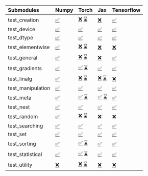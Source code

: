 | Submodules        | Numpy                                                                                                                           | Torch                                                                                                                                                                                                                                                             | Jax                                                                                                                                                                                                                                                               | Tensorflow                                                                                                                      |
|:------------------|:--------------------------------------------------------------------------------------------------------------------------------|:------------------------------------------------------------------------------------------------------------------------------------------------------------------------------------------------------------------------------------------------------------------|:------------------------------------------------------------------------------------------------------------------------------------------------------------------------------------------------------------------------------------------------------------------|:--------------------------------------------------------------------------------------------------------------------------------|
| test_creation     | <a href="https://github.com/unifyai/ivy/runs/8159143586?check_suite_focus=true" rel="noopener noreferrer" target="_blank">✅</a> | <a href="https://github.com/unifyai/ivy/runs/8158497285?check_suite_focus=true" rel="noopener noreferrer" target="_blank">❌</a>   <a href="https://github.com/unifyai/ivy/runs/8159145602?check_suite_focus=true" rel="noopener noreferrer" target="_blank">⌛</a> | <a href="https://github.com/unifyai/ivy/runs/8159147864?check_suite_focus=true" rel="noopener noreferrer" target="_blank">❌</a>                                                                                                                                   | <a href="https://github.com/unifyai/ivy/runs/8159150001?check_suite_focus=true" rel="noopener noreferrer" target="_blank">✅</a> |
| test_device       | <a href="https://github.com/unifyai/ivy/runs/8159143708?check_suite_focus=true" rel="noopener noreferrer" target="_blank">✅</a> | <a href="https://github.com/unifyai/ivy/runs/8159145740?check_suite_focus=true" rel="noopener noreferrer" target="_blank">✅</a>                                                                                                                                   | <a href="https://github.com/unifyai/ivy/runs/8159147978?check_suite_focus=true" rel="noopener noreferrer" target="_blank">✅</a>                                                                                                                                   | <a href="https://github.com/unifyai/ivy/runs/8159150142?check_suite_focus=true" rel="noopener noreferrer" target="_blank">✅</a> |
| test_dtype        | <a href="https://github.com/unifyai/ivy/runs/8159143841?check_suite_focus=true" rel="noopener noreferrer" target="_blank">✅</a> | <a href="https://github.com/unifyai/ivy/runs/8159145870?check_suite_focus=true" rel="noopener noreferrer" target="_blank">✅</a>                                                                                                                                   | <a href="https://github.com/unifyai/ivy/runs/8159148152?check_suite_focus=true" rel="noopener noreferrer" target="_blank">✅</a>                                                                                                                                   | <a href="https://github.com/unifyai/ivy/runs/8159150242?check_suite_focus=true" rel="noopener noreferrer" target="_blank">✅</a> |
| test_elementwise  | <a href="https://github.com/unifyai/ivy/runs/8159143998?check_suite_focus=true" rel="noopener noreferrer" target="_blank">✅</a> | <a href="https://github.com/unifyai/ivy/runs/8158497814?check_suite_focus=true" rel="noopener noreferrer" target="_blank">❌</a>   <a href="https://github.com/unifyai/ivy/runs/8159146066?check_suite_focus=true" rel="noopener noreferrer" target="_blank">⌛</a> | <a href="https://github.com/unifyai/ivy/runs/8159148277?check_suite_focus=true" rel="noopener noreferrer" target="_blank">❌</a>                                                                                                                                   | <a href="https://github.com/unifyai/ivy/runs/8159150382?check_suite_focus=true" rel="noopener noreferrer" target="_blank">❌</a> |
| test_general      | <a href="https://github.com/unifyai/ivy/runs/8159144146?check_suite_focus=true" rel="noopener noreferrer" target="_blank">✅</a> | <a href="https://github.com/unifyai/ivy/runs/8158497990?check_suite_focus=true" rel="noopener noreferrer" target="_blank">❌</a>   <a href="https://github.com/unifyai/ivy/runs/8159146207?check_suite_focus=true" rel="noopener noreferrer" target="_blank">⌛</a> | <a href="https://github.com/unifyai/ivy/runs/8159148402?check_suite_focus=true" rel="noopener noreferrer" target="_blank">❌</a>                                                                                                                                   | <a href="https://github.com/unifyai/ivy/runs/8159150496?check_suite_focus=true" rel="noopener noreferrer" target="_blank">✅</a> |
| test_gradients    | <a href="https://github.com/unifyai/ivy/runs/8159144301?check_suite_focus=true" rel="noopener noreferrer" target="_blank">✅</a> | <a href="https://github.com/unifyai/ivy/runs/8158498134?check_suite_focus=true" rel="noopener noreferrer" target="_blank">✅</a>   <a href="https://github.com/unifyai/ivy/runs/8159146394?check_suite_focus=true" rel="noopener noreferrer" target="_blank">⌛</a> | <a href="https://github.com/unifyai/ivy/runs/8159148559?check_suite_focus=true" rel="noopener noreferrer" target="_blank">✅</a>                                                                                                                                   | <a href="https://github.com/unifyai/ivy/runs/8159150635?check_suite_focus=true" rel="noopener noreferrer" target="_blank">✅</a> |
| test_linalg       | <a href="https://github.com/unifyai/ivy/runs/8159144427?check_suite_focus=true" rel="noopener noreferrer" target="_blank">✅</a> | <a href="https://github.com/unifyai/ivy/runs/8158498375?check_suite_focus=true" rel="noopener noreferrer" target="_blank">❌</a>   <a href="https://github.com/unifyai/ivy/runs/8159146523?check_suite_focus=true" rel="noopener noreferrer" target="_blank">⌛</a> | <a href="https://github.com/unifyai/ivy/runs/8158500966?check_suite_focus=true" rel="noopener noreferrer" target="_blank">❌</a>   <a href="https://github.com/unifyai/ivy/runs/8159148683?check_suite_focus=true" rel="noopener noreferrer" target="_blank">⌛</a> | <a href="https://github.com/unifyai/ivy/runs/8159150774?check_suite_focus=true" rel="noopener noreferrer" target="_blank">❌</a> |
| test_manipulation | <a href="https://github.com/unifyai/ivy/runs/8159144546?check_suite_focus=true" rel="noopener noreferrer" target="_blank">✅</a> | <a href="https://github.com/unifyai/ivy/runs/8159146664?check_suite_focus=true" rel="noopener noreferrer" target="_blank">✅</a>                                                                                                                                   | <a href="https://github.com/unifyai/ivy/runs/8159148827?check_suite_focus=true" rel="noopener noreferrer" target="_blank">✅</a>                                                                                                                                   | <a href="https://github.com/unifyai/ivy/runs/8159150901?check_suite_focus=true" rel="noopener noreferrer" target="_blank">✅</a> |
| test_meta         | <a href="https://github.com/unifyai/ivy/runs/8159144679?check_suite_focus=true" rel="noopener noreferrer" target="_blank">✅</a> | <a href="https://github.com/unifyai/ivy/runs/8158498676?check_suite_focus=true" rel="noopener noreferrer" target="_blank">✅</a>   <a href="https://github.com/unifyai/ivy/runs/8159146793?check_suite_focus=true" rel="noopener noreferrer" target="_blank">⌛</a> | <a href="https://github.com/unifyai/ivy/runs/8158501219?check_suite_focus=true" rel="noopener noreferrer" target="_blank">✅</a>   <a href="https://github.com/unifyai/ivy/runs/8159148952?check_suite_focus=true" rel="noopener noreferrer" target="_blank">⌛</a> | <a href="https://github.com/unifyai/ivy/runs/8159151006?check_suite_focus=true" rel="noopener noreferrer" target="_blank">✅</a> |
| test_nest         | <a href="https://github.com/unifyai/ivy/runs/8159144790?check_suite_focus=true" rel="noopener noreferrer" target="_blank">✅</a> | <a href="https://github.com/unifyai/ivy/runs/8159146925?check_suite_focus=true" rel="noopener noreferrer" target="_blank">✅</a>                                                                                                                                   | <a href="https://github.com/unifyai/ivy/runs/8159149104?check_suite_focus=true" rel="noopener noreferrer" target="_blank">✅</a>                                                                                                                                   | <a href="https://github.com/unifyai/ivy/runs/8159151132?check_suite_focus=true" rel="noopener noreferrer" target="_blank">✅</a> |
| test_random       | <a href="https://github.com/unifyai/ivy/runs/8159144931?check_suite_focus=true" rel="noopener noreferrer" target="_blank">✅</a> | <a href="https://github.com/unifyai/ivy/runs/8158499089?check_suite_focus=true" rel="noopener noreferrer" target="_blank">❌</a>   <a href="https://github.com/unifyai/ivy/runs/8159147044?check_suite_focus=true" rel="noopener noreferrer" target="_blank">⌛</a> | <a href="https://github.com/unifyai/ivy/runs/8159149266?check_suite_focus=true" rel="noopener noreferrer" target="_blank">❌</a>                                                                                                                                   | <a href="https://github.com/unifyai/ivy/runs/8159151280?check_suite_focus=true" rel="noopener noreferrer" target="_blank">❌</a> |
| test_searching    | <a href="https://github.com/unifyai/ivy/runs/8159145047?check_suite_focus=true" rel="noopener noreferrer" target="_blank">✅</a> | <a href="https://github.com/unifyai/ivy/runs/8159147228?check_suite_focus=true" rel="noopener noreferrer" target="_blank">✅</a>                                                                                                                                   | <a href="https://github.com/unifyai/ivy/runs/8159149390?check_suite_focus=true" rel="noopener noreferrer" target="_blank">✅</a>                                                                                                                                   | <a href="https://github.com/unifyai/ivy/runs/8159151385?check_suite_focus=true" rel="noopener noreferrer" target="_blank">✅</a> |
| test_set          | <a href="https://github.com/unifyai/ivy/runs/8159145174?check_suite_focus=true" rel="noopener noreferrer" target="_blank">✅</a> | <a href="https://github.com/unifyai/ivy/runs/8159147432?check_suite_focus=true" rel="noopener noreferrer" target="_blank">✅</a>                                                                                                                                   | <a href="https://github.com/unifyai/ivy/runs/8159149548?check_suite_focus=true" rel="noopener noreferrer" target="_blank">✅</a>                                                                                                                                   | <a href="https://github.com/unifyai/ivy/runs/8159151493?check_suite_focus=true" rel="noopener noreferrer" target="_blank">✅</a> |
| test_sorting      | <a href="https://github.com/unifyai/ivy/runs/8159145273?check_suite_focus=true" rel="noopener noreferrer" target="_blank">✅</a> | <a href="https://github.com/unifyai/ivy/runs/8158499661?check_suite_focus=true" rel="noopener noreferrer" target="_blank">✅</a>   <a href="https://github.com/unifyai/ivy/runs/8159147541?check_suite_focus=true" rel="noopener noreferrer" target="_blank">⌛</a> | <a href="https://github.com/unifyai/ivy/runs/8159149669?check_suite_focus=true" rel="noopener noreferrer" target="_blank">✅</a>                                                                                                                                   | <a href="https://github.com/unifyai/ivy/runs/8159151612?check_suite_focus=true" rel="noopener noreferrer" target="_blank">✅</a> |
| test_statistical  | <a href="https://github.com/unifyai/ivy/runs/8159145383?check_suite_focus=true" rel="noopener noreferrer" target="_blank">✅</a> | <a href="https://github.com/unifyai/ivy/runs/8158499807?check_suite_focus=true" rel="noopener noreferrer" target="_blank">✅</a>   <a href="https://github.com/unifyai/ivy/runs/8159147645?check_suite_focus=true" rel="noopener noreferrer" target="_blank">⌛</a> | <a href="https://github.com/unifyai/ivy/runs/8159149801?check_suite_focus=true" rel="noopener noreferrer" target="_blank">✅</a>                                                                                                                                   | <a href="https://github.com/unifyai/ivy/runs/8159151752?check_suite_focus=true" rel="noopener noreferrer" target="_blank">✅</a> |
| test_utility      | <a href="https://github.com/unifyai/ivy/runs/8159145500?check_suite_focus=true" rel="noopener noreferrer" target="_blank">❌</a> | <a href="https://github.com/unifyai/ivy/runs/8158499939?check_suite_focus=true" rel="noopener noreferrer" target="_blank">❌</a>   <a href="https://github.com/unifyai/ivy/runs/8159147750?check_suite_focus=true" rel="noopener noreferrer" target="_blank">⌛</a> | <a href="https://github.com/unifyai/ivy/runs/8159149901?check_suite_focus=true" rel="noopener noreferrer" target="_blank">❌</a>                                                                                                                                   | <a href="https://github.com/unifyai/ivy/runs/8159151886?check_suite_focus=true" rel="noopener noreferrer" target="_blank">❌</a> |